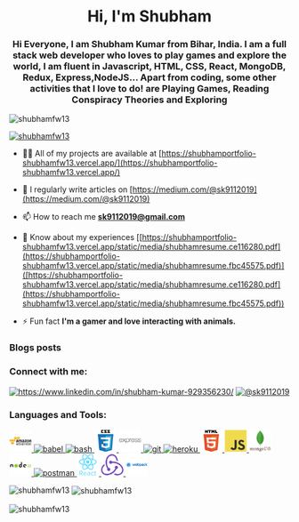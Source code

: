 <h1 align="center">Hi, I'm Shubham</h1>
<h3 align="center">Hi Everyone, I am Shubham Kumar from Bihar, India.
I am a full stack web developer who loves to play games and explore the world,
I am fluent in Javascript, HTML, CSS, React, MongoDB, Redux, Express,NodeJS... Apart from coding, some other activities that I love to do!
are
 Playing Games,
 Reading Conspiracy Theories and
 Exploring</h3>

<p align="left"> <img src="https://komarev.com/ghpvc/?username=shubhamfw13&label=Profile%20views&color=0e75b6&style=flat" alt="shubhamfw13" /> </p>

<p align="left"> <a href="https://github.com/ryo-ma/github-profile-trophy"><img src="https://github-profile-trophy.vercel.app/?username=shubhamfw13" alt="shubhamfw13" /></a> </p>

- 👨‍💻 All of my projects are available at [https://shubhamportfolio-shubhamfw13.vercel.app/](https://shubhamportfolio-shubhamfw13.vercel.app/)

- 📝 I regularly write articles on [https://medium.com/@sk9112019](https://medium.com/@sk9112019)

- 📫 How to reach me **sk9112019@gmail.com**

- 📄 Know about my experiences [[https://shubhamportfolio-shubhamfw13.vercel.app/static/media/shubhamresume.ce116280.pdf](https://shubhamportfolio-shubhamfw13.vercel.app/static/media/shubhamresume.fbc45575.pdf)]([https://shubhamportfolio-shubhamfw13.vercel.app/static/media/shubhamresume.ce116280.pdf](https://shubhamportfolio-shubhamfw13.vercel.app/static/media/shubhamresume.fbc45575.pdf))

- ⚡ Fun fact **I'm a gamer and love interacting with animals.**

### Blogs posts
<!-- BLOG-POST-LIST:START -->
<!-- BLOG-POST-LIST:END -->

<h3 align="left">Connect with me:</h3>
<p align="left">
<a href="https://linkedin.com/in/https://www.linkedin.com/in/shubham-kumar-929356230/" target="blank"><img align="center" src="https://raw.githubusercontent.com/rahuldkjain/github-profile-readme-generator/master/src/images/icons/Social/linked-in-alt.svg" alt="https://www.linkedin.com/in/shubham-kumar-929356230/" height="30" width="40" /></a>
<a href="https://medium.com/@sk9112019" target="blank"><img align="center" src="https://raw.githubusercontent.com/rahuldkjain/github-profile-readme-generator/master/src/images/icons/Social/medium.svg" alt="@sk9112019" height="30" width="40" /></a>
</p>

<h3 align="left">Languages and Tools:</h3>
<p align="left"> <a href="https://aws.amazon.com" target="_blank" rel="noreferrer"> <img src="https://raw.githubusercontent.com/devicons/devicon/master/icons/amazonwebservices/amazonwebservices-original-wordmark.svg" alt="aws" width="40" height="40"/> </a> <a href="https://babeljs.io/" target="_blank" rel="noreferrer"> <img src="https://www.vectorlogo.zone/logos/babeljs/babeljs-icon.svg" alt="babel" width="40" height="40"/> </a> <a href="https://www.gnu.org/software/bash/" target="_blank" rel="noreferrer"> <img src="https://www.vectorlogo.zone/logos/gnu_bash/gnu_bash-icon.svg" alt="bash" width="40" height="40"/> </a> <a href="https://www.w3schools.com/css/" target="_blank" rel="noreferrer"> <img src="https://raw.githubusercontent.com/devicons/devicon/master/icons/css3/css3-original-wordmark.svg" alt="css3" width="40" height="40"/> </a> <a href="https://expressjs.com" target="_blank" rel="noreferrer"> <img src="https://raw.githubusercontent.com/devicons/devicon/master/icons/express/express-original-wordmark.svg" alt="express" width="40" height="40"/> </a> <a href="https://git-scm.com/" target="_blank" rel="noreferrer"> <img src="https://www.vectorlogo.zone/logos/git-scm/git-scm-icon.svg" alt="git" width="40" height="40"/> </a> <a href="https://heroku.com" target="_blank" rel="noreferrer"> <img src="https://www.vectorlogo.zone/logos/heroku/heroku-icon.svg" alt="heroku" width="40" height="40"/> </a> <a href="https://www.w3.org/html/" target="_blank" rel="noreferrer"> <img src="https://raw.githubusercontent.com/devicons/devicon/master/icons/html5/html5-original-wordmark.svg" alt="html5" width="40" height="40"/> </a> <a href="https://developer.mozilla.org/en-US/docs/Web/JavaScript" target="_blank" rel="noreferrer"> <img src="https://raw.githubusercontent.com/devicons/devicon/master/icons/javascript/javascript-original.svg" alt="javascript" width="40" height="40"/> </a> <a href="https://www.mongodb.com/" target="_blank" rel="noreferrer"> <img src="https://raw.githubusercontent.com/devicons/devicon/master/icons/mongodb/mongodb-original-wordmark.svg" alt="mongodb" width="40" height="40"/> </a> <a href="https://nodejs.org" target="_blank" rel="noreferrer"> <img src="https://raw.githubusercontent.com/devicons/devicon/master/icons/nodejs/nodejs-original-wordmark.svg" alt="nodejs" width="40" height="40"/> </a> <a href="https://postman.com" target="_blank" rel="noreferrer"> <img src="https://www.vectorlogo.zone/logos/getpostman/getpostman-icon.svg" alt="postman" width="40" height="40"/> </a> <a href="https://reactjs.org/" target="_blank" rel="noreferrer"> <img src="https://raw.githubusercontent.com/devicons/devicon/master/icons/react/react-original-wordmark.svg" alt="react" width="40" height="40"/> </a> <a href="https://redux.js.org" target="_blank" rel="noreferrer"> <img src="https://raw.githubusercontent.com/devicons/devicon/master/icons/redux/redux-original.svg" alt="redux" width="40" height="40"/> </a> <a href="https://webpack.js.org" target="_blank" rel="noreferrer"> <img src="https://raw.githubusercontent.com/devicons/devicon/d00d0969292a6569d45b06d3f350f463a0107b0d/icons/webpack/webpack-original-wordmark.svg" alt="webpack" width="40" height="40"/> </a> </p>

<p><img align="left" src="https://github-readme-stats.vercel.app/api/top-langs?username=shubhamfw13&show_icons=true&locale=en&layout=compact" alt="shubhamfw13" /></p>

<p>&nbsp;<img align="center" src="https://github-readme-stats.vercel.app/api?username=shubhamfw13&show_icons=true&locale=en" alt="shubhamfw13" /></p>

<p><img align="center" src="https://github-readme-streak-stats.herokuapp.com/?user=shubhamfw13&" alt="shubhamfw13" /></p>

